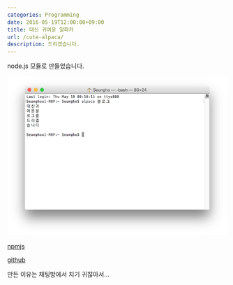 ```yaml
---
categories: Programming
date: 2016-05-19T12:00:00+09:00
title: 대신 귀여운 알파카
url: /cute-alpaca/
description: 드리겠습니다.
---
```


node.js 모듈로 만들었습니다.

![귀여운알파카](01.png)

[npmjs](https://www.npmjs.com/package/cute-alpaca)

[github](https://github.com/niceb5y/cute-alpaca)

만든 이유는 채팅방에서 치기 귀찮아서...
